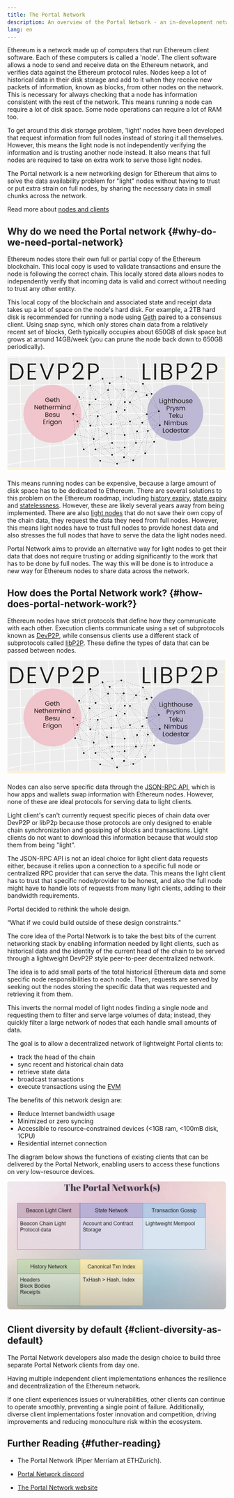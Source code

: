 ```yaml
---
title: The Portal Network
description: An overview of the Portal Network - an in-development network designed to support low-resource clients.
lang: en
---
```


Ethereum is a network made up of computers that run Ethereum client software. Each of these computers is called a 'node'. The client software allows a node to send and receive data on the Ethereum network, and verifies data against the Ethereum protocol rules. Nodes keep a lot of historical data in their disk storage and add to it when they receive new packets of information, known as blocks, from other nodes on the network. This is necessary for always checking that a node has information consistent with the rest of the network. This means running a node can require a lot of disk space. Some node operations can require a lot of RAM too.

To get around this disk storage problem, 'light' nodes have been developed that request information from full nodes instead of storing it all themselves. However, this means the light node is not independently verifying the information and is trusting another node instead. It also means that full nodes are required to take on extra work to serve those light nodes.

The Portal network is a new networking design for Ethereum that aims to solve the data availability problem for "light" nodes without having to trust or put extra strain on full nodes, by sharing the necessary data in small chunks across the network.

Read more about [nodes and clients]((https://ethereum.org/en/developers/docs/nodes-and-clients/))



## Why do we need the Portal network {#why-do-we-need-portal-network}

Ethereum nodes store their own full or partial copy of the Ethereum blockchain. This local copy is used to validate transactions and ensure the node is following the correct chain. This locally stored data allows nodes to independently verify that incoming data is valid and correct without needing to trust any other entity.

This local copy of the blockchain and associated state and receipt data takes up a lot of space on the node's hard disk. For example, a 2TB hard disk is recommended for running a node  using [Geth](https://geth.ethereum.org) paired to a consensus client. Using snap sync, which only stores chain data from a relatively recent set of blocks,  Geth typically occupies about 650GB of disk space but grows at around 14GB/week (you can prune the node back down to 650GB periodically). 


![devp2p and libp2p](portal-network-devp2p-libp2p.png)

This means running nodes can be expensive, because a large amount of disk space has to be dedicated to Ethereum. There are several solutions to this problem on the Ethereum roadmap, including [history expiry](https://ethereum.org/en/roadmap/statelessness/#history-expiry), [state expiry](https://ethereum.org/en/roadmap/statelessness/#state-expiry) and [statelessness](https://ethereum.org/en/roadmap/statelessness/). However, these are likely several years away from being implemented. There are also [light nodes](https://ethereum.org/en/developers/docs/nodes-and-clients/light-clients/) that do not save their own copy of the chain data, they request the data they need from full nodes. However, this means light nodes have to trust full nodes to provide honest data and also stresses the full nodes that have to serve the data the light nodes need.

Portal Network aims to provide an alternative way for light nodes to get their data that does not require trusting or adding significantly to the work that has to be done by full nodes. The way this will be done is to introduce a new way for Ethereum nodes to share data across the network.






## How does the Portal Network work? {#how-does-portal-network-work?}
Ethereum nodes have strict protocols that define how they communicate with each other. Execution clients communicate using a set of subprotocols known as [DevP2P](https://ethereum.org/en/developers/docs/networking-layer/#devp2p), while consensus clients use a different stack of subprotocols called [libP2P](https://ethereum.org/en/developers/docs/networking-layer/#libp2p). These define the types of data that can be passed between nodes. 

![devP2P and libP2P](portal-network-devp2p-libp2p.png)

Nodes can also serve specific data through the [JSON-RPC API](https://ethereum.org/en/developers/docs/apis/json-rpc/), which is how apps and wallets swap information with Ethereum nodes. However, none of these are ideal protocols for serving data to light clients. 

Light client's can't currently request specific pieces of chain data over DevP2P or libP2p because those protocols are only designed to enable chain synchronization and gossiping of blocks and transactions. Light clients do not want to download this information because that would stop them from being "light".

The JSON-RPC API is not an ideal choice for light client data requests either, because it relies upon a connection to a specific full node or centralized RPC provider that can serve the data. This means the light client has to trust that specific node/provider to be honest, and also the full node might have to handle lots of requests from many light clients, adding to their bandwidth requirements.

Portal decided to rethink the whole design.

“What if we could build outside of these design constraints.”

The core idea of the Portal Network is to take the best bits of the current networking stack by enabling information needed by light clients, such as historical data and the identity of the current head of the chain to be served through a lightweight DevP2P style peer-to-peer decentralized network.

The idea is to add small parts of the total historical Ethereum data and some specific node responsibilities to each node. Then, requests are served by seeking out the nodes storing the specific data that was requested and retrieving it from them. 

This inverts the normal model of light nodes finding a single node and requesting them to filter and serve large volumes of data; instead, they quickly filter a large network of nodes that each handle small amounts of data.

The goal is to allow a decentralized network of lightweight Portal clients to:

- track the head of the chain
- sync recent and historical chain data
- retrieve state data
- broadcast transactions
- execute transactions using the [EVM](https://ethereum.org/en/developers/docs/evm/)


The benefits of this network design are:

- Reduce Internet bandwidth usage
- Minimized or zero syncing
- Accessible to resource-constrained devices (<1GB ram, <100mB disk, 1CPU)
- Residential internet connection

The diagram below shows the functions of existing clients that can be delivered by the Portal Network, enabling users to access these functions on very low-resource devices.

![portal network table](portal-network-table.png)



## Client diversity by default {#client-diversity-as-default}

The Portal Network developers also made the design choice to build three separate Portal Network clients from day one.

Having multiple independent client implementations enhances the resilience and decentralization of the Ethereum network.

If one client experiences issues or vulnerabilities, other clients can continue to operate smoothly, preventing a single point of failure. Additionally, diverse client implementations foster innovation and competition, driving improvements and reducing monoculture risk within the ecosystem.


## Further Reading {#futher-reading}

- The Portal Network (Piper Merriam at ETHZurich).

- [Portal Network discord](https://discord.gg/6XFs56cX)

- [The Portal Network website](ethportal.net)